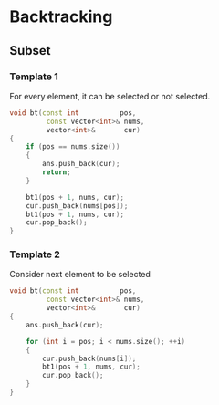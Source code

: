 # Backtracking
## Subset
### Template 1
For every element, it can be selected or not selected.
``` cpp
void bt(const int          pos,
         const vector<int>& nums,
         vector<int>&       cur)
{
    if (pos == nums.size())
    {
        ans.push_back(cur);
        return;
    }

    bt1(pos + 1, nums, cur);
    cur.push_back(nums[pos]);
    bt1(pos + 1, nums, cur);
    cur.pop_back();
}
```

### Template 2
Consider next element to be selected
``` cpp
void bt(const int          pos,
         const vector<int>& nums,
         vector<int>&       cur)
{
    ans.push_back(cur);

    for (int i = pos; i < nums.size(); ++i)
    {
        cur.push_back(nums[i]);
        bt1(pos + 1, nums, cur);
        cur.pop_back();
    }
}
```
